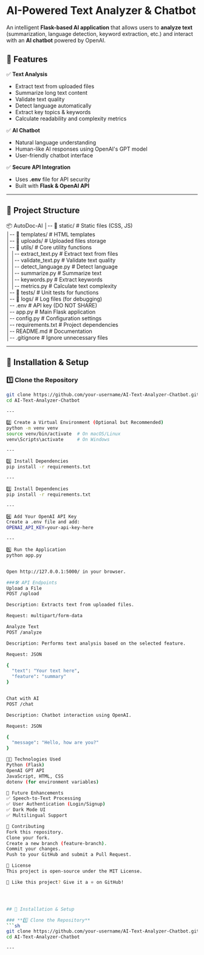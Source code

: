 # AI-Powered Text Analyzer & Chatbot

An intelligent **Flask-based AI application** that allows users to **analyze text** (summarization, language detection, keyword extraction, etc.) and interact with an **AI chatbot** powered by OpenAI.

## 🌟 Features

✅ **Text Analysis**
- Extract text from uploaded files
- Summarize long text content
- Validate text quality
- Detect language automatically
- Extract key topics & keywords
- Calculate readability and complexity metrics

✅ **AI Chatbot**
- Natural language understanding
- Human-like AI responses using OpenAI's GPT model
- User-friendly chatbot interface

✅ **Secure API Integration**
- Uses **.env** file for API security
- Built with **Flask & OpenAI API**

---

## 📂 Project Structure

📦 AutoDoc-AI
│-- 📂 static/                  # Static files (CSS, JS)  
│-- 📂 templates/               # HTML templates  
│-- 📂 uploads/                 # Uploaded files storage  
│-- 📂 utils/                   # Core utility functions  
│   │-- extract_text.py         # Extract text from files  
│   │-- validate_text.py        # Validate text quality  
│   │-- detect_language.py      # Detect language  
│   │-- summarize.py            # Summarize text  
│   │-- keywords.py             # Extract keywords  
│   │-- metrics.py              # Calculate text complexity  
│-- 📂 tests/                   # Unit tests for functions  
│-- 📂 logs/                    # Log files (for debugging)  
│-- .env                        # API key (DO NOT SHARE)  
│-- app.py                      # Main Flask application  
│-- config.py                   # Configuration settings  
│-- requirements.txt            # Project dependencies  
│-- README.md                   # Documentation  
│-- .gitignore                  # Ignore unnecessary files  

---

## 🚀 Installation & Setup

### **1️⃣ Clone the Repository**
```sh
git clone https://github.com/your-username/AI-Text-Analyzer-Chatbot.git
cd AI-Text-Analyzer-Chatbot

---

2️⃣ Create a Virtual Environment (Optional but Recommended)
python -m venv venv
source venv/bin/activate  # On macOS/Linux
venv\Scripts\activate     # On Windows

---

3️⃣ Install Dependencies
pip install -r requirements.txt

---

3️⃣ Install Dependencies
pip install -r requirements.txt

---

4️⃣ Add Your OpenAI API Key
Create a .env file and add:
OPENAI_API_KEY=your-api-key-here

---

5️⃣ Run the Application
python app.py


Open http://127.0.0.1:5000/ in your browser.

###🛠 API Endpoints
Upload a File
POST /upload

Description: Extracts text from uploaded files.

Request: multipart/form-data

Analyze Text
POST /analyze

Description: Performs text analysis based on the selected feature.

Request: JSON

{
  "text": "Your text here",
  "feature": "summary"
}


Chat with AI
POST /chat

Description: Chatbot interaction using OpenAI.

Request: JSON

{
  "message": "Hello, how are you?"
}

👨‍💻 Technologies Used
Python (Flask)
OpenAI GPT API
JavaScript, HTML, CSS
dotenv (for environment variables)

🎯 Future Enhancements
✅ Speech-to-Text Processing
✅ User Authentication (Login/Signup)
✅ Dark Mode UI
✅ Multilingual Support

🤝 Contributing
Fork this repository.
Clone your fork.
Create a new branch (feature-branch).
Commit your changes.
Push to your GitHub and submit a Pull Request.

📝 License
This project is open-source under the MIT License.

🚀 Like this project? Give it a ⭐ on GitHub!




## 🚀 Installation & Setup

### **1️⃣ Clone the Repository**
```sh
git clone https://github.com/your-username/AI-Text-Analyzer-Chatbot.git
cd AI-Text-Analyzer-Chatbot

---

